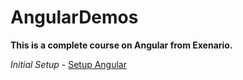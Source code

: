 # AngularDemos

__This is a complete course on Angular from Exenario.__

_Initial Setup_ - [Setup Angular](https://github.com/iambarun/AngularDemos/tree/setupangular)
